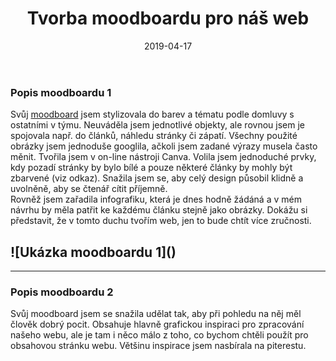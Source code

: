 ﻿---
title:  "Tvorba moodboardu pro náš web"
date:   2019-04-17
tags: 
    - moodboard
    - web
    - hugo
---
### Popis moodboardu 1
Svůj [moodboard](http://www.gomoodboard.com/boards/IVoC4guJ/edit) jsem stylizovala do barev a tématu podle domluvy s ostatními v týmu. Neuváděla jsem jednotlivé objekty, ale rovnou jsem je spojovala např. do článků, náhledu stránky či zápatí. Všechny použité obrázky jsem jednoduše googlila, ačkoli jsem zadané výrazy musela často měnit. Tvořila jsem v on-line nástroji Canva. Volila jsem jednoduché prvky, kdy pozadí stránky by bylo bílé a pouze některé články by mohly být zbarvené (viz odkaz). Snažila jsem se, aby celý design působil klidně a uvolněně, aby se čtenář cítit příjemně.  
Rovněž jsem zařadila infografiku, která je dnes hodně žádáná a v mém návrhu by měla patřit ke každému článku stejně jako obrázky. Dokážu si představit, že v tomto duchu tvořím web, jen to bude chtít více zručnosti.

![Ukázka moodboardu 1](<a data-pin-do="embedPin" data-pin-lang="cs" data-pin-width="large" href="https://www.pinterest.com/pin/661325526511852419/"></a>)
---







---
### Popis moodboardu 2
Svůj moodboard jsem se snažila udělat tak, aby při pohledu na něj měl člověk dobrý pocit. Obsahuje hlavně grafickou inspiraci pro zpracování našeho webu, ale je tam i něco málo z toho, co bychom chtěli použít pro obsahovou stránku webu. Většinu inspirace jsem nasbírala na piterestu.